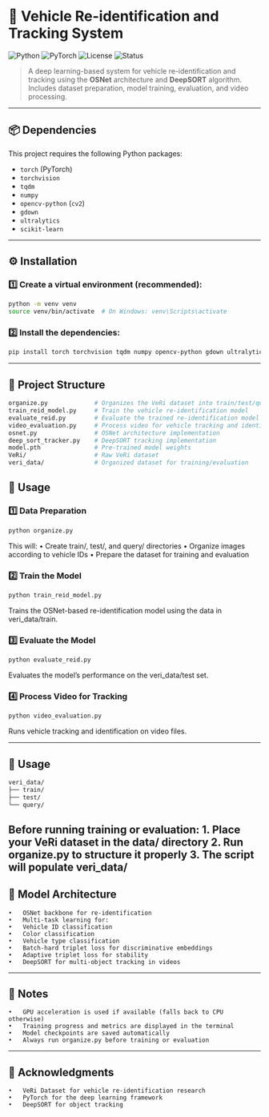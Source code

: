 # 🚗 Vehicle Re-identification and Tracking System

![Python](https://img.shields.io/badge/Python-3.x-blue?logo=python)
![PyTorch](https://img.shields.io/badge/PyTorch-2.x-red?logo=pytorch)
![License](https://img.shields.io/badge/License-MIT-green)
![Status](https://img.shields.io/badge/Status-Active-success)

> A deep learning-based system for vehicle re-identification and tracking using the **OSNet** architecture and **DeepSORT** algorithm. Includes dataset preparation, model training, evaluation, and video processing.

---

## 📦 Dependencies

This project requires the following Python packages:

- `torch` (PyTorch)
- `torchvision`
- `tqdm`
- `numpy`
- `opencv-python` (`cv2`)
- `gdown`
- `ultralytics`
- `scikit-learn`

---

## ⚙️ Installation

### 1️⃣ Create a virtual environment (recommended):
```bash
python -m venv venv
source venv/bin/activate  # On Windows: venv\Scripts\activate
```
### 2️⃣ Install the dependencies:
```bash
pip install torch torchvision tqdm numpy opencv-python gdown ultralytics scikit-learn
```
---

## 📁 Project Structure
```bash
organize.py             # Organizes the VeRi dataset into train/test/query
train_reid_model.py     # Train the vehicle re-identification model
evaluate_reid.py        # Evaluate the trained re-identification model
video_evaluation.py     # Process video for vehicle tracking and identification
osnet.py                # OSNet architecture implementation
deep_sort_tracker.py    # DeepSORT tracking implementation
model.pth               # Pre-trained model weights
VeRi/                   # Raw VeRi dataset
veri_data/              # Organized dataset for training/evaluation
```
## 🚀 Usage
### 1️⃣ Data Preparation
```bash
python organize.py
```
This will:
	•	Create train/, test/, and query/ directories
	•	Organize images according to vehicle IDs
	•	Prepare the dataset for training and evaluation
 
### 2️⃣ Train the Model
```bash
python train_reid_model.py
```
Trains the OSNet-based re-identification model using the data in veri_data/train.

### 3️⃣ Evaluate the Model
```bash
python evaluate_reid.py
```
Evaluates the model’s performance on the veri_data/test set.

### 4️⃣ Process Video for Tracking
```bash
python video_evaluation.py
```
Runs vehicle tracking and identification on video files.

---

## 🚀 Usage
```bash
veri_data/
├── train/
├── test/
└── query/
```
Before running training or evaluation:
	1.	Place your VeRi dataset in the data/ directory
	2.	Run organize.py to structure it properly
	3.	The script will populate veri_data/
---
## 🧠 Model Architecture
	•	OSNet backbone for re-identification
	•	Multi-task learning for:
	•	Vehicle ID classification
	•	Color classification
	•	Vehicle type classification
	•	Batch-hard triplet loss for discriminative embeddings
	•	Adaptive triplet loss for stability
	•	DeepSORT for multi-object tracking in videos

---
## 📌 Notes
	•	GPU acceleration is used if available (falls back to CPU otherwise)
	•	Training progress and metrics are displayed in the terminal
	•	Model checkpoints are saved automatically
	•	Always run organize.py before training or evaluation

---

## 🤝 Acknowledgments
	•	VeRi Dataset for vehicle re-identification research
	•	PyTorch for the deep learning framework
	•	DeepSORT for object tracking



